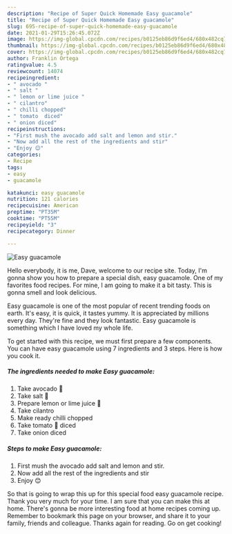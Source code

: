 ```yaml
---
description: "Recipe of Super Quick Homemade Easy guacamole"
title: "Recipe of Super Quick Homemade Easy guacamole"
slug: 695-recipe-of-super-quick-homemade-easy-guacamole
date: 2021-01-29T15:26:45.072Z
image: https://img-global.cpcdn.com/recipes/b0125eb86d9f6ed4/680x482cq70/easy-guacamole-recipe-main-photo.jpg
thumbnail: https://img-global.cpcdn.com/recipes/b0125eb86d9f6ed4/680x482cq70/easy-guacamole-recipe-main-photo.jpg
cover: https://img-global.cpcdn.com/recipes/b0125eb86d9f6ed4/680x482cq70/easy-guacamole-recipe-main-photo.jpg
author: Franklin Ortega
ratingvalue: 4.5
reviewcount: 14074
recipeingredient:
- " avocado "
- " salt "
- " lemon or lime juice "
- " cilantro"
- " chilli chopped"
- " tomato  diced"
- " onion diced"
recipeinstructions:
- "First mush the avocado add salt and lemon and stir."
- "Now add all the rest of the ingredients and stir"
- "Enjoy 😊"
categories:
- Recipe
tags:
- easy
- guacamole

katakunci: easy guacamole 
nutrition: 121 calories
recipecuisine: American
preptime: "PT35M"
cooktime: "PT55M"
recipeyield: "3"
recipecategory: Dinner

---
```



![Easy guacamole](https://img-global.cpcdn.com/recipes/b0125eb86d9f6ed4/680x482cq70/easy-guacamole-recipe-main-photo.jpg)

Hello everybody, it is me, Dave, welcome to our recipe site. Today, I'm gonna show you how to prepare a special dish, easy guacamole. One of my favorites food recipes. For mine, I am going to make it a bit tasty. This is gonna smell and look delicious.



Easy guacamole is one of the most popular of recent trending foods on earth. It's easy, it is quick, it tastes yummy. It is appreciated by millions every day. They're fine and they look fantastic. Easy guacamole is something which I have loved my whole life.


To get started with this recipe, we must first prepare a few components. You can have easy guacamole using 7 ingredients and 3 steps. Here is how you cook it.

<!--inarticleads1-->

##### The ingredients needed to make Easy guacamole:

1. Take  avocado 🥑
1. Take  salt 🧂
1. Prepare  lemon or lime juice 🍋
1. Take  cilantro
1. Make ready  chilli chopped
1. Take  tomato 🍅 diced
1. Take  onion diced




<!--inarticleads2-->

##### Steps to make Easy guacamole:

1. First mush the avocado add salt and lemon and stir.
1. Now add all the rest of the ingredients and stir
1. Enjoy 😊




So that is going to wrap this up for this special food easy guacamole recipe. Thank you very much for your time. I am sure that you can make this at home. There's gonna be more interesting food at home recipes coming up. Remember to bookmark this page on your browser, and share it to your family, friends and colleague. Thanks again for reading. Go on get cooking!
